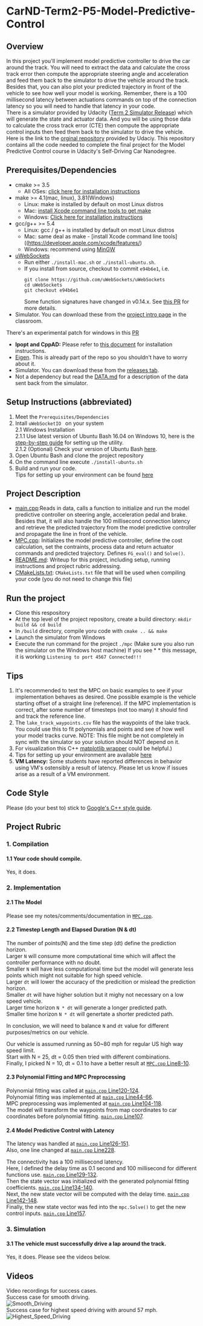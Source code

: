 # CarND-Term2-P5-Model-Predictive-Control  
## Overview  
In this project you'll implement model predictive controller to drive the car around the track. You will need to extract the data and calculate the cross track error then compute the appropriate steering angle and acceleration and feed them back to the simulator to drive the vehicle around the track. Besides that, you can also plot your predicted trajectory in front of the vehicle to see how well your model is working. Remember, there is a 100 millisecond latency between actuations commands on top of the connection latency so you will need to handle that latency in your code.  
There is a simulator provided by Udacity ([Term 2 Simulator Release](https://github.com/udacity/self-driving-car-sim/releases/)) which will generate the state and actuator data. And you will be using those data to calculate the cross track error (CTE) then compute the appropriate control inputs then feed them back to the simulator to drive the vehicle.   
Here is the link to the [orginal repository](https://github.com/udacity/CarND-MPC-Project) provided by Udaciy. This repository contains all the code needed to complete the final project for the Model Predictive Control course in Udacity's Self-Driving Car Nanodegree.

## Prerequisites/Dependencies  
* cmake >= 3.5
  * All OSes: [click here for installation instructions](https://cmake.org/install/)
* make >= 4.1(mac, linux), 3.81(Windows)
  * Linux: make is installed by default on most Linux distros
  * Mac: [install Xcode command line tools to get make](https://developer.apple.com/xcode/features/)
  * Windows: [Click here for installation instructions](http://gnuwin32.sourceforge.net/packages/make.htm)
* gcc/g++ >= 5.4
  * Linux: gcc / g++ is installed by default on most Linux distros
  * Mac: same deal as make - [install Xcode command line tools]((https://developer.apple.com/xcode/features/)
  * Windows: recommend using [MinGW](http://www.mingw.org/)
* [uWebSockets](https://github.com/uWebSockets/uWebSockets)
  * Run either `./install-mac.sh` or `./install-ubuntu.sh`.
  * If you install from source, checkout to commit `e94b6e1`, i.e.
    ```
    git clone https://github.com/uWebSockets/uWebSockets 
    cd uWebSockets
    git checkout e94b6e1
    ```
    Some function signatures have changed in v0.14.x. See [this PR](https://github.com/udacity/CarND-MPC-Project/pull/3) for more details.  
* Simulator. You can download these from the [project intro page](https://github.com/udacity/self-driving-car-sim/releases) in the classroom.  

There's an experimental patch for windows in this [PR](https://github.com/udacity/CarND-PID-Control-Project/pull/3)

* **Ipopt and CppAD:** Please refer to [this document](https://github.com/udacity/CarND-MPC-Project/blob/master/install_Ipopt_CppAD.md) for installation instructions.
* [Eigen](http://eigen.tuxfamily.org/index.php?title=Main_Page). This is already part of the repo so you shouldn't have to worry about it.
* Simulator. You can download these from the [releases tab](https://github.com/udacity/self-driving-car-sim/releases).
* Not a dependency but read the [DATA.md](./DATA.md) for a description of the data sent back from the simulator.
## Setup Instructions (abbreviated)  
1. Meet the `Prerequisites/Dependencies`  
2. Intall `uWebSocketIO ` on your system  
  2.1 Windows Installation  
  2.1.1 Use latest version of Ubuntu Bash 16.04 on Windows 10, here is the [step-by-step guide](https://www.howtogeek.com/249966/how-to-install-and-use-the-linux-bash-shell-on-windows-10/) for setting up the utility.  
  2.1.2 (Optional) Check your version of Ubuntu Bash [here](https://www.howtogeek.com/278152/how-to-update-the-windows-bash-shell/).  
3. Open Ubuntu Bash and clone the project repository  
4. On the command line execute `./install-ubuntu.sh`  
5. Build and run your code.  
Tips for setting up your environment can be found [here](https://classroom.udacity.com/nanodegrees/nd013/parts/40f38239-66b6-46ec-ae68-03afd8a601c8/modules/0949fca6-b379-42af-a919-ee50aa304e6a/lessons/f758c44c-5e40-4e01-93b5-1a82aa4e044f/concepts/23d376c7-0195-4276-bdf0-e02f1f3c665d)  
## Project Description  
- [main.cpp](./src/main.cpp):Reads in data, calls a function to initialize and run the model predictive controller on steering angle,  acceleration pedal and brake. Besides that, it will also handle the 100 millisecond connection latency and retrieve the predicted trajectory from the model predictive controller and propagate the line in front of the vehicle.  
- [MPC.cpp](./src/ukf.cpp): Initializes the model predictive controller, define the cost calculation, set the contraints, process data and return actuator commands and predicted trajectory. Defines `FG_eval()` and `Solve()`.  
- [README.md](./README.md): Writeup for this project, including setup, running instructions and project rubric addressing.  
- [CMakeLists.txt](./CMakeLists.txt): `CMakeLists.txt` file that will be used when compiling your code (you do not need to change this file)
## Run the project  
* Clone this respository
* At the top level of the project repository, create a build directory: `mkdir build && cd build`
* In `/build` directory, compile yoru code with `cmake .. && make`
* Launch the simulator from Windows
* Execute the run command for the project `./mpc` (Make sure you also run the simulator on the Windows host machine) If you see * * this message, it is working `Listening to port 4567 Connected!!!`

## Tips

1. It's recommended to test the MPC on basic examples to see if your implementation behaves as desired. One possible example
is the vehicle starting offset of a straight line (reference). If the MPC implementation is correct, after some number of timesteps
(not too many) it should find and track the reference line.
2. The `lake_track_waypoints.csv` file has the waypoints of the lake track. You could use this to fit polynomials and points and see of how well your model tracks curve. NOTE: This file might be not completely in sync with the simulator so your solution should NOT depend on it.
3. For visualization this C++ [matplotlib wrapper](https://github.com/lava/matplotlib-cpp) could be helpful.)
4.  Tips for setting up your environment are available [here](https://classroom.udacity.com/nanodegrees/nd013/parts/40f38239-66b6-46ec-ae68-03afd8a601c8/modules/0949fca6-b379-42af-a919-ee50aa304e6a/lessons/f758c44c-5e40-4e01-93b5-1a82aa4e044f/concepts/23d376c7-0195-4276-bdf0-e02f1f3c665d)
5. **VM Latency:** Some students have reported differences in behavior using VM's ostensibly a result of latency.  Please let us know if issues arise as a result of a VM environment.

## Code Style

Please (do your best to) stick to [Google's C++ style guide](https://google.github.io/styleguide/cppguide.html).

## Project Rubric  
### 1. Compilation  
#### 1.1 Your code should compile.  
Yes, it does.  
### 2. Implementation  
#### 2.1 The Model  
Please see my notes/comments/documentation in [`MPC.cpp`](./src/MPC.cpp).  
#### 2.2 Timestep Length and Elapsed Duration (N & dt)  
The number of points(N) and the time step (dt) define the prediction horizon.  
Larger `N` will consume more computational time which will affect the controller performance with no doubt.  
Smaller `N` will have less computational time but the model will generate less points which might not suitable for high speed vehicle.  
Larger `dt` will lower the accuracy of the predicition or mislead the prediction horizon.  
Smaller `dt` will have higher solution but it mighy not necessary on a low speed vehicle.  
Larger time horizon `N * dt` will generate a longer predicted path.  
Smaller time horizon `N * dt` will genertate a shorter predicted path.  

In conclusion, we will need to balance `N` and `dt` value for different purposes/metrics on our vehicle.  

Our vehicle is assumed running as 50~80 mph for regular US high way speed limit.  
Start with N = 25, dt = 0.05 then tried with different combinations.  
Finally, I picked N = 10, dt = 0.1 to have a better result at [`MPC.cpp` Line8-10](./src/MPC.cpp#L8-L10).  
#### 2.3 Polynomial Fitting and MPC Preprocessing  
Polynomial fitting was called at [`main.cpp` Line120-124](./src/main.cpp#L120-L124).  
Polynomial fitting was implemented at [`main.cpp` Line44-66](./src/main.cpp#L44-L66).  
MPC preprocessing was implemented at [`main.cpp` Line104-118](./src/main.cpp#L104-L118).  
The model will transform the waypoints from map coordinates to car coordinates before polynomial fitting.  [`main.cpp` Line107](./src/main.cpp#L107).  
#### 2.4 Model Predictive Control with Latency  
The latency was handled at [`main.cpp` Line126-151](./src/main.cpp#L126-L151).  
Also, one line changed at [`main.cpp` Line228](./src/main.cpp#L228).  

The connectivity has a 100 millisecond latency.  
Here, I defined the delay time as 0.1 second and 100 millisecond for different functions use. [`main.cpp` Line129-132](./src/main.cpp#L129-L132).  
Then the state vector was initialized with the generated polynomial fitting coefficients. [`main.cpp` Line134-140](./src/main.cpp#L134-L140).  
Next, the new state vector will be computed with the delay time. [`main.cpp` Line142-148](./src/main.cpp#L142-L148).  
Finally, the new state vector was fed into the `mpc.Solve()` to get the new control inputs. [`main.cpp` Line157](./src/main.cpp#L157).  

### 3. Simulation  
#### 3.1 The vehicle must successfully drive a lap around the track.  
Yes, it does. Please see the videos below.  
## Videos
Video recordings for success cases.  
Success case for smooth driving.  
![Smooth_Driving](./videos/CarND-Term2-P5-Smooth-Driving_self_driving_car_nanodegree_program_6_27_2018_11_28_12_PM.gif)  
Success case for highest speed driving with around 57 mph.  
![Highest_Speed_Driving](./videos/CarND-Term2-P5-Highest-Speed_self_driving_car_nanodegree_program_6_27_2018_11_21_04_PM.gif)  
